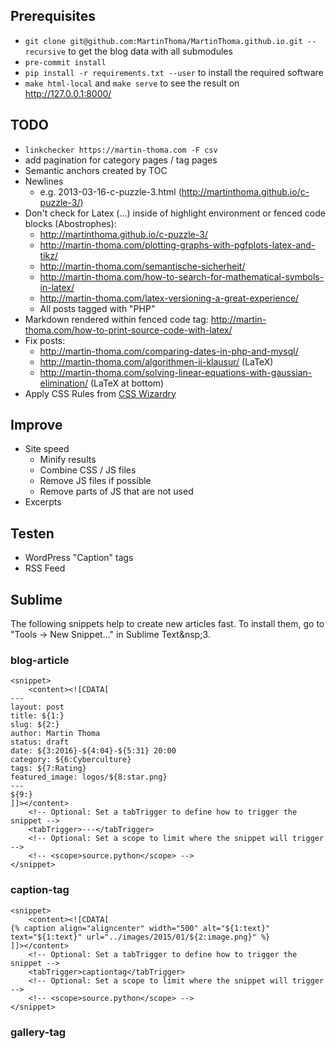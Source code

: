 ## Prerequisites

- `git clone git@github.com:MartinThoma/MartinThoma.github.io.git --recursive` to get the blog data with all submodules
- `pre-commit install`
- `pip install -r requirements.txt --user` to install the required software
- `make html-local` and `make serve` to see the result on http://127.0.0.1:8000/

## TODO

- `linkchecker https://martin-thoma.com -F csv`
- add pagination for category pages / tag pages
- Semantic anchors created by TOC
- Newlines
    - e.g. 2013-03-16-c-puzzle-3.html (http://martinthoma.github.io/c-puzzle-3/)
- Don't check for Latex ($...$) inside of highlight environment or
  fenced code blocks (Abostrophes):
    - http://martinthoma.github.io/c-puzzle-3/
    - http://martin-thoma.com/plotting-graphs-with-pgfplots-latex-and-tikz/
    - http://martin-thoma.com/semantische-sicherheit/
    - http://martin-thoma.com/how-to-search-for-mathematical-symbols-in-latex/
    - http://martin-thoma.com/latex-versioning-a-great-experience/
    - All posts tagged with "PHP"
- Markdown rendered within fenced code tag: http://martin-thoma.com/how-to-print-source-code-with-latex/
- Fix posts:
    - http://martin-thoma.com/comparing-dates-in-php-and-mysql/
    - http://martin-thoma.com/algorithmen-ii-klausur/ (LaTeX)
    - http://martin-thoma.com/solving-linear-equations-with-gaussian-elimination/ (LaTeX at bottom)
- Apply CSS Rules from [CSS Wizardry](https://github.com/csswizardry/CSS-Guidelines)

## Improve

- Site speed
    - Minify results
    - Combine CSS / JS files
    - Remove JS files if possible
    - Remove parts of JS that are not used
- Excerpts

## Testen

- WordPress "Caption" tags
- RSS Feed


## Sublime

The following snippets help to create new articles fast. To install them, go to
"Tools &rightarrow; New Snippet..." in Sublime&nbsp;Text&nsp;3.

### blog-article

```text
<snippet>
    <content><![CDATA[
---
layout: post
title: ${1:}
slug: ${2:}
author: Martin Thoma
status: draft
date: ${3:2016}-${4:04}-${5:31} 20:00
category: ${6:Cyberculture}
tags: ${7:Rating}
featured_image: logos/${8:star.png}
---
${9:}
]]></content>
    <!-- Optional: Set a tabTrigger to define how to trigger the snippet -->
    <tabTrigger>---</tabTrigger>
    <!-- Optional: Set a scope to limit where the snippet will trigger -->
    <!-- <scope>source.python</scope> -->
</snippet>
```

### caption-tag

```text
<snippet>
    <content><![CDATA[
{% caption align="aligncenter" width="500" alt="${1:text}" text="${1:text}" url="../images/2015/01/${2:image.png}" %}
]]></content>
    <!-- Optional: Set a tabTrigger to define how to trigger the snippet -->
    <tabTrigger>captiontag</tabTrigger>
    <!-- Optional: Set a scope to limit where the snippet will trigger -->
    <!-- <scope>source.python</scope> -->
</snippet>
```

### gallery-tag
